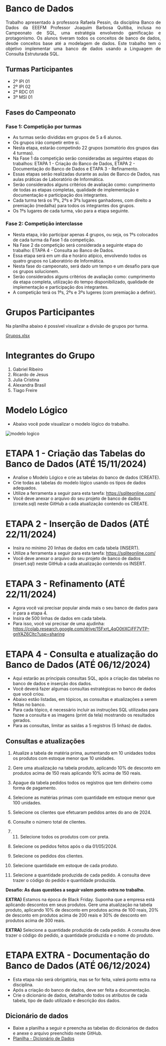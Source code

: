 # Banco de Dados
<p align = "justify">Trabalho apresentado à professora Rafaela Pessin, da disciplina Banco de Dados da EEEFM Professor Joaquim Barbosa Quitiba, inclusa no Campeonato de SQL, uma estratégia envolvendo gamificação e protagonismo.
 Os alunos tiveram todos os conceitos de banco de dados, desde conceitos base até a modelagem de dados. Este trabalho tem o objetivo implementar uma banco de dados usando a Linguagem de Consulta Estruturada SQL.

## Turmas Participantes
* 2º IPI 01
* 2º IPI 02
* 2º RDC 01
* 3º MSI 01
 
## Fases do Campeonato
### Fase 1: Competição por turmas
* As turmas serão divididas em grupos de 5 a 6 alunos. 
* Os grupos irão competir entre si.
* Nesta etapa, estarão competindo 22 grupos (somatório dos grupos das 4 turmas).
* Na Fase 1 da competição serão consideradas as seguintes etapas do trabalhos: ETAPA 1 - Criação do Banco de Dados, ETAPA 2 - Documentação do Banco de Dados e ETAPA 3 - Refinamento.
* Essas etapas serão realizadas durante as aulas de Banco de Dados, nas aulas práticas de Laboratório de Informática.
* Serão considerados alguns critérios de avaliação como: cumprimento de todas as etapas completas, qualidade de implementação e documentação e participação dos integrantes.
* Cada turma terá os 1ºs, 2ºs e 3ºs lugares ganhadores, com direito a premiação (medalha) para todos os integrantes dos grupos.
* Os 1ºs lugares de cada turma, vão para a etapa seguinte.

### Fase 2: Competição interclasse
* Nesta etapa, irão participar apenas 4 grupos, ou seja, os 1ºs colocados de cada turma da Fase 1 da competição.
* Na Fase 2 da competição será considerada a seguinte etapa do trabalho: ETAPA 4 - Consulta ao Banco de Dados.
* Essa etapa será em um dia e horário atípico, envolvendo todos os quatro grupos no Laboratório de Informática.
* Nesta fase do campeonato, será dado um tempo e um desafio para que os grupos solucionem.
* Serão considerados alguns critérios de avaliação como: cumprimento da etapa completa, utilização do tempo disponibilizado, qualidade de implementação e participação dos integrantes.
* A competição terá os 1ºs, 2ºs e 3ºs lugeres (com premiação a definir).

# Grupos Participantes 

Na planilha abaixo é possível visualizar a divisão de grupos por turma. 

[Grupos.xlsx](https://github.com/user-attachments/files/17549939/Grupos.xlsx)

# Integrantes do Grupo
1) Gabriel Ribeiro
2) Ricardo de Jesus
3) Julia Cristina
4) Alexandra Brasil
5) Tiago Freire

# Modelo Lógico
* Abaixo você pode visualizar o modelo lógico do trabalho.
  
![modelo logico](https://github.com/user-attachments/assets/a027b355-aa7e-44de-861a-3fad13985b6c)

# ETAPA 1 - Criação das Tabelas do Banco de Dados (ATÉ 15/11/2024)
* Analise o Modelo Lógico e crie as tabelas do banco de dados (CREATE).
* Crie todas as tabelas do modelo lógico usando os tipos de dados adequados.
* Utilize a ferramenta a seguir para esta tarefa: https://sqliteonline.com/
* Você deve anexar o arquivo do seu projeto de banco de dados (create.sql) neste GitHub a cada atualização contendo os CREATE.

# ETAPA 2 - Inserção de Dados (ATÉ 22/11/2024)
* Insira no mínimo 20 linhas de dados em cada tabela (INSERT).
* Utilize a ferramenta a seguir para esta tarefa: https://sqliteonline.com/
* Você deve anexar o arquivo do seu projeto de banco de dados (insert.sql) neste GitHub a cada atualização contendo os INSERT.

# ETAPA 3 - Refinamento (ATÉ 22/11/2024)
* Agora você vai precisar popular ainda mais o seu banco de dados para ir para a etapa 4.
* Insira de 500 linhas de dados em cada tabela.
* Para isso, você vai precisar de uma ajudinha: https://colab.research.google.com/drive/15Fxrt_4qO0tlXCjFF7VTP-gnYAZ6Cltc?usp=sharing

# ETAPA 4 - Consulta e atualização do Banco de Dados (ATÉ 06/12/2024)
* Aqui estarão as principais consultas SQL, após a criação das tabelas no banco de dados e inserção dos dados.
* Você deverá fazer algumas consultas estratégicas no banco de dados que você criou.
* Abaixo estão listadas, em tópicos, as consultas e atualizações a serem feitas no banco.
* Para cada tópico, é necessário incluir as instruções SQL utilizadas para fazee a consulta e as imagens (print da tela) mostrando os resultados gerados.
* Para as consultas, limitar as saídas a 5 registros (5 linhas) de dados.

## Consultas e atualizações

1) Atualize a tabela de matéria prima, aumentando em 10 unidades todos os produtos com estoque menor que 10 unidades.

2) Gere uma atualização na tabela produto, aplicando 10% de desconto em produtos acima de 150 reais aplicando 10% acima de 150 reais.

3) Apague da tabela pedidos todos os registros que tem dinheiro como forma de pagamento.

4) Selecione as matérias primas com quantidade em estoque menor que 100 unidades.

5) Selecione os clientes que efetuaram pedidos antes do ano de 2024.

6) Consulte o número total de clientes.

7) 11) Selecione todos os produtos com cor preta.
    
8) Selecione os pedidos feitos após o dia 01/05/2024.

9) Selecione os pedidos dos clientes.

10) Selecione quantidade em estoque de cada produto.

11) Selecione a quantidade produzida de cada pedido. A consulta deve trazer o código do pedido e quantidade produzida.

**Desafio: As duas questões a seguir valem ponto extra no trabalho.**

**EXTRA)** Estamos na época de Black Friday. Suponha que a empresa está aplicando descontos em seus produtos. Gere uma atualização na tabela produto, aplicando 10% de desconto em produtos acima de 100 reais, 20% de desconto em produtos acima de 200 reais e 30% de desconto em produtos acima de 300 reais.

**EXTRA)** Selecione a quantidade produzida de cada pedido. A consulta deve trazer o código do pedido, a quantidade produzida e o nome do produto.

# ETAPA EXTRA - Documentação do Banco de Dados (ATÉ 06/12/2024)
* Esta etapa não será obrigatória, mas se for feita, valerá ponto extra na disciplina.
* Após a criação do banco de dados, deve ser feita a documentação.
* Crie o dicionário de dados, detalhando todos os atributos de cada tabela, tipo de dado utilizado e descrição dos dados.
  
## Dicionário de dados
* Baixe a planilha a seguir e preencha as tabelas do dicionários de dados e anexe o arquivo preenchido neste GitHub.
* [Planilha - Dicionário de Dados](https://github.com/user-attachments/files/17386482/Dicionario.de.Dados.xlsx)


